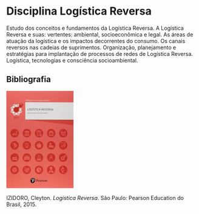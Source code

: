 # Disciplina Logística Reversa

Estudo dos conceitos e fundamentos da Logística Reversa. A Logística Reversa e suas: vertentes: ambiental, socioeconômica e legal. As áreas de atuação da logística e os impactos decorrentes do consumo. Os canais reversos nas cadeias de suprimentos. Organização, planejamento e estratégias para implantação de processos de redes de Logística Reversa. Logística, tecnologias e consciência socioambiental.


## Bibliografia

![](img/izidoro.jpg)

IZIDORO, Cleyton. *Logística Reversa*. São Paulo: Pearson Education do Brasil, 2015.

